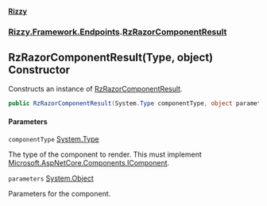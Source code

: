 #### [Rizzy](index 'index')
### [Rizzy.Framework.Endpoints](Rizzy.Framework.Endpoints 'Rizzy.Framework.Endpoints').[RzRazorComponentResult](Rizzy.Framework.Endpoints.RzRazorComponentResult 'Rizzy.Framework.Endpoints.RzRazorComponentResult')

## RzRazorComponentResult(Type, object) Constructor

Constructs an instance of [RzRazorComponentResult](Rizzy.Framework.Endpoints.RzRazorComponentResult 'Rizzy.Framework.Endpoints.RzRazorComponentResult').

```csharp
public RzRazorComponentResult(System.Type componentType, object parameters);
```
#### Parameters

<a name='Rizzy.Framework.Endpoints.RzRazorComponentResult.RzRazorComponentResult(System.Type,object).componentType'></a>

`componentType` [System.Type](https://docs.microsoft.com/en-us/dotnet/api/System.Type 'System.Type')

The type of the component to render. This must implement [Microsoft.AspNetCore.Components.IComponent](https://docs.microsoft.com/en-us/dotnet/api/Microsoft.AspNetCore.Components.IComponent 'Microsoft.AspNetCore.Components.IComponent').

<a name='Rizzy.Framework.Endpoints.RzRazorComponentResult.RzRazorComponentResult(System.Type,object).parameters'></a>

`parameters` [System.Object](https://docs.microsoft.com/en-us/dotnet/api/System.Object 'System.Object')

Parameters for the component.